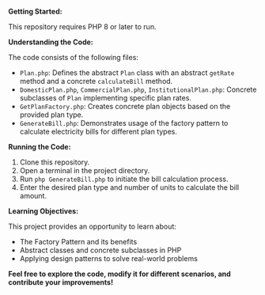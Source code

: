 **Getting Started:**

This repository requires PHP 8 or later to run.

**Understanding the Code:**

The code consists of the following files:

-   `Plan.php`: Defines the abstract `Plan` class with an abstract `getRate` method and a concrete `calculateBill` method.
-   `DomesticPlan.php`, `CommercialPlan.php`, `InstitutionalPlan.php`: Concrete subclasses of `Plan` implementing specific plan rates.
-   `GetPlanFactory.php`: Creates concrete plan objects based on the provided plan type.
-   `GenerateBill.php`: Demonstrates usage of the factory pattern to calculate electricity bills for different plan types.

**Running the Code:**

1.  Clone this repository.
2.  Open a terminal in the project directory.
3.  Run `php GenerateBill.php` to initiate the bill calculation process.
4.  Enter the desired plan type and number of units to calculate the bill amount.

**Learning Objectives:**

This project provides an opportunity to learn about:

-   The Factory Pattern and its benefits
-   Abstract classes and concrete subclasses in PHP
-   Applying design patterns to solve real-world problems

**Feel free to explore the code, modify it for different scenarios, and contribute your improvements!**